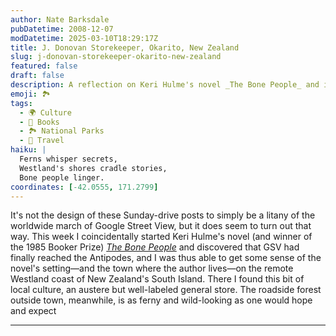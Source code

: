 ```yaml
---
author: Nate Barksdale
pubDatetime: 2008-12-07
modDatetime: 2025-03-10T18:29:17Z
title: J. Donovan Storekeeper, Okarito, New Zealand
slug: j-donovan-storekeeper-okarito-new-zealand
featured: false
draft: false
description: A reflection on Keri Hulme's novel _The Bone People_ and its connection to the Westland coast of New Zealand, explored through Google Street View.
emoji: 🏞️
tags:
  - 🌍 Culture
  - 📖 Books
  - 🏞️ National Parks
  - 📍 Travel
haiku: |
  Ferns whisper secrets,  
  Westland's shores cradle stories,  
  Bone people linger.
coordinates: [-42.0555, 171.2799]
---
```


It's not the design of these Sunday-drive posts to simply be a litany of the worldwide march of Google Street View, but it does seem to turn out that way. This week I coincidentally started Keri Hulme's novel (and winner of the 1985 Booker Prize) [_The Bone People_](http://books.google.com/books?id=g-cwXTn1o3EC&dq=the+bone+people+westland&source=gbs_summary_s&cad=0) and discovered that GSV had finally reached the Antipodes, and I was thus able to get some sense of the novel's setting—and the town where the author lives—on the remote Westland coast of New Zealand's South Island. There I found this bit of local culture, an austere but well-labeled general store. The roadside forest outside town, meanwhile, is as ferny and wild-looking as one would hope and expect

---

